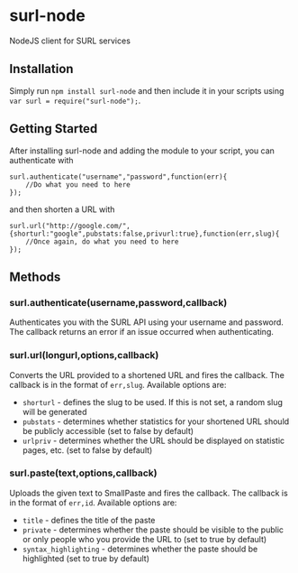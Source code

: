 # surl-node
NodeJS client for SURL services

## Installation
Simply run `npm install surl-node` and then include it in your scripts using ```var surl = require("surl-node");```.

## Getting Started
After installing surl-node and adding the module to your script, you can authenticate with 
    
    surl.authenticate("username","password",function(err){
        //Do what you need to here
    });
    
and then shorten a URL with

    surl.url("http://google.com/",{shorturl:"google",pubstats:false,privurl:true},function(err,slug){
        //Once again, do what you need to here
    });

## Methods

### surl.authenticate(username,password,callback)
Authenticates you with the SURL API using your username and password. The callback returns an error if an issue occurred when authenticating.

### surl.url(longurl,options,callback)
Converts the URL provided to a shortened URL and fires the callback. The callback is in the format of `err,slug`. Available options are:
* `shorturl` - defines the slug to be used. If this is not set, a random slug will be generated
* `pubstats` - determines whether statistics for your shortened URL should be publicly accessible (set to false by default)
* `urlpriv` - determines whether the URL should be displayed on statistic pages, etc. (set to false by default)

### surl.paste(text,options,callback)
Uploads the given text to SmallPaste and fires the callback. The callback is in the format of `err,id`. Available options are:
* `title` - defines the title of the paste
* `private` - determines whether the paste should be visible to the public or only people who you provide the URL to (set to true by default)
* `syntax_highlighting` - determines whether the paste should be highlighted (set to true by default)